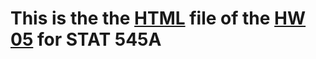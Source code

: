 # This is the  the [HTML](https://stat545-ubc-hw-2019-20.github.io/stat545-hw-minsisung/HW_05/HW_05.html) file of the [HW 05](https://stat545.stat.ubc.ca/evaluation/hw05/hw05/) for STAT 545A

